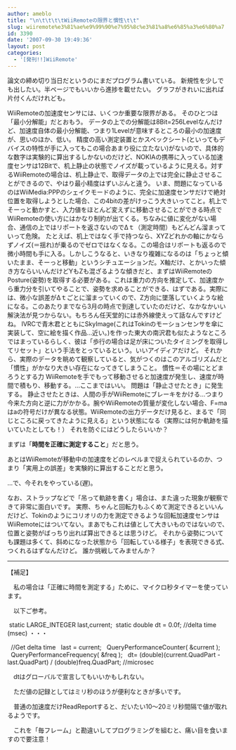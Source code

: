 ```yaml
---
author: ameblo
title: "\n\t\t\t\tWiiRemoteの限界と慣性\t\t"
slug: wiiremote%e3%81%ae%e9%99%90%e7%95%8c%e3%81%a8%e6%85%a3%e6%80%a7
id: 3390
date: '2007-09-30 19:49:36'
layout: post
categories:
  - '[発刊!!]WiiRemote'
---
```


論文の締め切り当日だというのにまだプログラム書いている。 新規性を少しでも出したい。半ページでもいいから進捗を載せたい。 グラフがきれいに出れば片付くんだけれども。

WiiRemoteの加速度センサには、いくつか重要な限界がある。 そのひとつは「最小分解能」だとおもう。 データの上での分解能は8Bit=256Levelなんだけど、加速度自体の最小分解能、つまり1Levelが意味するところの最小の加速度が、思いのほか、低い。 精度の高い測定装置とかスペックシート(といってもデバイスの特性が手に入ってもこの場合あまり役に立たない)がないので、具体的な数字は実験的に算出するしかないのだけど、NOKIAの携帯に入っている加速度センサは12Bitで、机上静止の状態でノイズが載っているように見える。対するWiiRemoteの場合は、机上静止で、取得データの上では完全に静止させることができるので、やはり最小精度はずいぶんと違う。 いま、問題になっているのはWiiMedia:PPPのシェイクモードのように、完全に加速度センサだけで絶対位置を取得しようとした場合、この4bitの差がけっこう大きいってこと。机上でそーっと動かすと、入力値をほとんど変えずに移動させることができる時点でWiiRemoteの使い方にはかなり制約が出てくる。ちなみに値に変化がない場合、通信の上ではリポートを返さないのでΔｔ（測定時間）もどんどん溜まっていって危険。 たとえば、机上ではなく手で持つなら、XYZどれかの軸にかならずノイズ(＝揺れ)が乗るのでゼロではなくなる。この場合はリポートも返るので微小時間も手に入る。しかしこうなると、いきなり複雑になるのは「ちょっと傾いたまま、そーっと移動」というシチュエーションだ。X軸だけ、とかいった傾き方ならいいんだけどYもZも混ざるような傾きだと、まずはWiiRemoteのPosture(姿勢)を取得する必要がある。これは重力の方向を推定して、加速度から重力分を引いてやることで、姿勢を求めることができる、はずである。実際には、微小な誤差がΔｔごとに溜まっていくので、Z方向に墜落していくような絵になる。このあたりまでなら3月の時点で到達していたのだけど、なかなかいい解決法が見つからない。もちろん任天堂的には赤外線使えって話なんですけどね。 IVRCで青木君とともにSkyImage(これはTokinのモーションセンサを傘に実装して、空に絵を描く作品…近い。)を作った東大の南沢君も似たようなところではまっているらしく、彼は「歩行の場合は足が床についたタイミングを取得してリセット」という手法をとっているという。いいアイディアだけど。 それから、実際のデータを眺めて観察していると、気がつくのはこのアルゴリズムだと「慣性」がかなり大きい存在になってきてしまうこと。 慣性＝その場にとどまろうとする力 WiiRemoteを手でもって移動させると加速度が発生し、速度が時間で積もり、移動する。…ここまではいい。 問題は「静止させたとき」に発生する。 静止させたときは、人間の手がWiiRemoteにブレーキをかける…つまり今来た方向と逆に力がかかる。腕やWiiRemoteの質量が変化しない場合、F=maはaの符号だけが異なる状態。WiiRemoteの出力データだけ見ると、まるで「同じところに戻ってきたように見える」という状態になる（実際には何か軌跡を描いていたとしても！） それを防ぐにはどうしたらいいか？

まずは「**時間を正確に測定すること**」だと思う。

あとはWiiRemoteが移動中の加速度をどのレベルまで捉えられているのか、つまり「実用上の誤差」を実験的に算出することだと思う。

…で、今それをやっている(遅)。

なお、ストラップなどで「吊って軌跡を書く」場合は、また違った現象が観察できて非常に面白いです。 実際、ちゃんと回転力もふくめて測定できるといいんだけど、Tokinのようにコリオリの力を測定できるような回転加速度センサはWiiRemoteにはついてない。まあでもこれは値として大きいものではないので、位置と姿勢がばっちり出れば算出できるとは思うけど。 それから姿勢についても課題は多くて、斜めになった状態から「回転している様子」を表現できる式、つくれるはずなんだけど。 誰か挑戦してみませんか？

---

【補足】

　私の場合は「正確に時間を測定する」ために、マイクロ秒タイマーを使っています。

　以下ご参考。

 static LARGE_INTEGER last,current;  static double dt = 0.0f; //delta time (msec) ・・・

  //Get delta time   last = current;   QueryPerformanceCounter( &current );    QueryPerformanceFrequency( &freq );   dt= (double)(current.QuadPart - last.QuadPart) / (double)freq.QuadPart; //microsec

　dtはグローバルで宣言してもいいかもしれない。

　ただ値の記録としてはミリ秒のほうが便利なときが多いです。

　普通の加速度だけReadReportすると、だいたい10～20ミリ秒間隔で値が取れるようです。

　これを「毎フレーム」と勘違いしてプログラミングを組むと、痛い目を食いますので要注意！